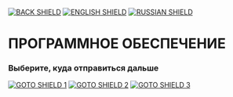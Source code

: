 [![BACK SHIELD](https://img.shields.io/badge/..%2F-Back-444?style=flat-square)](..)
[![ENGLISH SHIELD](https://img.shields.io/badge/-English-444?style=flat-square)]()
[![RUSSIAN SHIELD](https://img.shields.io/badge/-Русский-08f?style=flat-square)](RU_README.md)

# ПРОГРАММНОЕ ОБЕСПЕЧЕНИЕ

### Выберите, куда отправиться дальше
[![GOTO SHIELD 1](https://img.shields.io/badge/Прошивка-666?style=for-the-badge&logoColor=FFF)](firmware)
[![GOTO SHIELD 2](https://img.shields.io/badge/Драйвер-666?style=for-the-badge&logoColor=FFF)](driver)
[![GOTO SHIELD 3](https://img.shields.io/badge/Библиотеки-666?style=for-the-badge&logoColor=FFF)](libraries)
